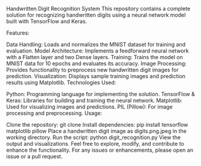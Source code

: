 Handwritten Digit Recognition System
This repository contains a complete solution for recognizing handwritten digits using a neural network model built with TensorFlow and Keras.

Features:

Data Handling: Loads and normalizes the MNIST dataset for training and evaluation.
Model Architecture: Implements a feedforward neural network with a Flatten layer and two Dense layers.
Training: Trains the model on MNIST data for 10 epochs and evaluates its accuracy.
Image Processing: Provides functionality to preprocess new handwritten digit images for prediction.
Visualization: Displays sample training images and prediction results using Matplotlib.
Technologies Used:

Python: Programming language for implementing the solution.
TensorFlow & Keras: Libraries for building and training the neural network.
Matplotlib: Used for visualizing images and predictions.
PIL (Pillow): For image processing and preprocessing.
Usage:

Clone the repository: git clone <repository-url>
Install dependencies: pip install tensorflow matplotlib pillow
Place a handwritten digit image as digits.png.jpeg in the working directory.
Run the script: python digit_recognition.py
View the output and visualizations.
Feel free to explore, modify, and contribute to enhance the functionality. For any issues or enhancements, please open an issue or a pull request.
